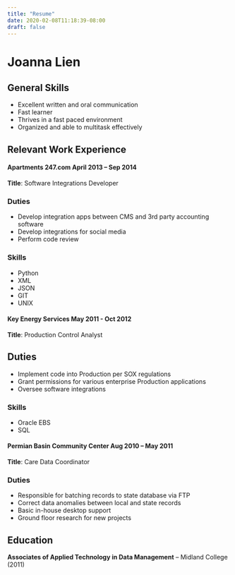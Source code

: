 ```yaml
---
title: "Resume"
date: 2020-02-08T11:18:39-08:00
draft: false
---
```

# Joanna Lien

## General Skills

 * Excellent written and oral communication
 * Fast learner
 * Thrives in a fast paced environment
 * Organized and able to multitask effectively

## Relevant Work Experience

#### Apartments 247.com April 2013 – Sep 2014

**Title**: Software Integrations Developer

### Duties
 * Develop integration apps between CMS and 3rd party accounting software
 * Develop integrations for social media
 * Perform code review
### Skills
 * Python
 * XML
 * JSON
 * GIT
 * UNIX

#### Key Energy Services May 2011 - Oct 2012
**Title**: Production Control Analyst
## Duties

 * Implement code into Production per SOX regulations
 * Grant permissions for various enterprise Production applications
 * Oversee software integrations

### Skills

 * Oracle EBS
 * SQL

#### Permian Basin Community Center Aug 2010 – May 2011

**Title**: Care Data Coordinator
### Duties
 * Responsible for batching records to state database via FTP
 * Correct data anomalies between local and state records
 * Basic in-house desktop support
 * Ground floor research for new projects
## Education
**Associates of Applied Technology in Data Management** – Midland College (2011)
